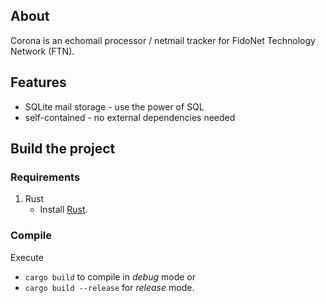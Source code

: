 ## About

Corona is an echomail processor / netmail tracker for FidoNet Technology Network (FTN).

## Features

- SQLite mail storage - use the power of SQL
- self-contained - no external dependencies needed

## Build the project

### Requirements

1. Rust
	- Install [Rust](https://www.rust-lang.org/tools/install).

### Compile

Execute
- `cargo build` to compile in *debug* mode or
- `cargo build --release` for *release* mode.
